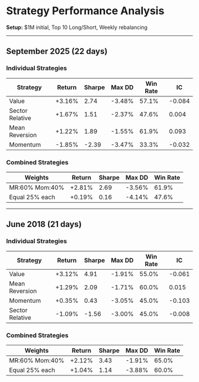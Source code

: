 # Strategy Performance Analysis

**Setup:** $1M initial, Top 10 Long/Short, Weekly rebalancing

---

## September 2025 (22 days)

### Individual Strategies

| Strategy | Return | Sharpe | Max DD | Win Rate | IC |
|----------|--------|--------|--------|----------|-----|
| Value | +3.16% | 2.74 | -3.48% | 57.1% | -0.084 |
| Sector Relative | +1.67% | 1.51 | -2.37% | 47.6% | 0.004 |
| Mean Reversion | +1.22% | 1.89 | -1.55% | 61.9% | 0.093 |
| Momentum | -1.85% | -2.39 | -3.47% | 33.3% | -0.032 |

### Combined Strategies

| Weights | Return | Sharpe | Max DD | Win Rate |
|---------|--------|--------|--------|----------|
| MR:60% Mom:40% | +2.81% | 2.69 | -3.56% | 61.9% |
| Equal 25% each | +0.19% | 0.16 | -4.14% | 47.6% |

---

## June 2018 (21 days)

### Individual Strategies

| Strategy | Return | Sharpe | Max DD | Win Rate | IC |
|----------|--------|--------|--------|----------|-----|
| Value | +3.12% | 4.91 | -1.91% | 55.0% | -0.061 |
| Mean Reversion | +1.29% | 2.09 | -1.71% | 60.0% | 0.015 |
| Momentum | +0.35% | 0.43 | -3.05% | 45.0% | -0.103 |
| Sector Relative | -1.09% | -1.56 | -3.00% | 45.0% | -0.008 |

### Combined Strategies

| Weights | Return | Sharpe | Max DD | Win Rate |
|---------|--------|--------|--------|----------|
| MR:60% Mom:40% | +2.12% | 3.43 | -1.91% | 65.0% |
| Equal 25% each | +1.04% | 1.14 | -3.88% | 60.0% |

